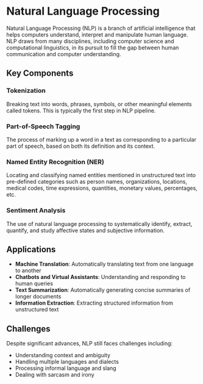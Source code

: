 # Natural Language Processing

Natural Language Processing (NLP) is a branch of artificial intelligence that helps computers understand, interpret and manipulate human language. NLP draws from many disciplines, including computer science and computational linguistics, in its pursuit to fill the gap between human communication and computer understanding.

## Key Components

### Tokenization
Breaking text into words, phrases, symbols, or other meaningful elements called tokens. This is typically the first step in NLP pipeline.

### Part-of-Speech Tagging
The process of marking up a word in a text as corresponding to a particular part of speech, based on both its definition and its context.

### Named Entity Recognition (NER)
Locating and classifying named entities mentioned in unstructured text into pre-defined categories such as person names, organizations, locations, medical codes, time expressions, quantities, monetary values, percentages, etc.

### Sentiment Analysis
The use of natural language processing to systematically identify, extract, quantify, and study affective states and subjective information.

## Applications

- **Machine Translation**: Automatically translating text from one language to another
- **Chatbots and Virtual Assistants**: Understanding and responding to human queries
- **Text Summarization**: Automatically generating concise summaries of longer documents
- **Information Extraction**: Extracting structured information from unstructured text

## Challenges

Despite significant advances, NLP still faces challenges including:
- Understanding context and ambiguity
- Handling multiple languages and dialects
- Processing informal language and slang
- Dealing with sarcasm and irony